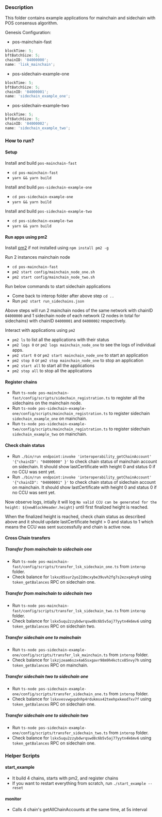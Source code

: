 ### Description

This folder contains example applications for mainchain and sidechain with POS consensus algorithm.

Genesis Configuration:

- pos-mainchain-fast

```js
blockTime: 5;
bftBatchSize: 5;
chainID: '04000000';
name: 'lisk_mainchain';
```

- pos-sidechain-example-one

```js
blockTime: 5;
bftBatchSize: 5;
chainID: '04000001';
name: 'sidechain_example_one';
```

- pos-sidechain-example-two

```js
blockTime: 5;
bftBatchSize: 5;
chainID: '04000002';
name: 'sidechain_example_two';
```

### How to run?

#### Setup

Install and build `pos-mainchain-fast`

- `cd pos-mainchain-fast`
- `yarn && yarn build`

Install and build `pos-sidechain-example-one`

- `cd pos-sidechain-example-one`
- `yarn && yarn build`

Install and build `pos-sidechain-example-two`

- `cd pos-sidechain-example-two`
- `yarn && yarn build`

#### Run apps using pm2

Install [pm2](https://pm2.keymetrics.io/) if not installed using `npm install pm2 -g`

Run 2 instances mainchain node

- `cd pos-mainchain-fast`
- `pm2 start config/mainchain_node_one.sh`
- `pm2 start config/mainchain_node_two.sh`

Run below commands to start sidechain applications

- Come back to interop folder after above step `cd ..`
- Run `pm2 start run_sidechains.json`

Above steps will run 2 mainchain nodes of the same network with chainID `04000000` and 1 sidechain node of each network (2 nodes in total for sidechains) with chainID `04000001` and `04000002` respectively.

Interact with applications using `pm2`

- `pm2 ls` to list all the applications with their status
- `pm2 logs 0` or `pm2 logs mainchain_node_one` to see the logs of individual apps.
- `pm2 start 0` or `pm2 start mainchain_node_one` to start an application
- `pm2 stop 0` or `pm2 stop mainchain_node_one` to stop an application
- `pm2 start all` to start all the applications
- `pm2 stop all` to stop all the applications

#### Register chains

- Run `ts-node pos-mainchain-fast/config/scripts/sidechain_registration.ts` to register all the sidechains on the mainchain node.
- Run `ts-node pos-sidechain-example-one/config/scripts/mainchain_registration.ts` to register sidechain `sidechain_example_one` on mainchain.
- Run `ts-node pos-sidechain-example-two/config/scripts/mainchain_registration.ts` to register sidechain `sidechain_example_two` on mainchain.

#### Check chain status

- Run `./bin/run endpoint:invoke 'interoperability_getChainAccount' '{"chainID": "04000000" }'` to check chain status of mainchain account on sidechain. It should show lastCertificate with height 0 and status 0 if no CCU was sent yet.
- Run `./bin/run endpoint:invoke 'interoperability_getChainAccount' '{"chainID": "04000001" }'` to check chain status of sidechain account on mainchain. It should show lastCertificate with height 0 and status 0 if no CCU was sent yet.

Now observe logs, intially it will log `No valid CCU can be generated for the height: ${newBlockHeader.height}` until first finalized height is reached.

When the finalized height is reached, check chain status as described above and it should update lastCertificate height > 0 and status to 1 which means the CCU was sent successfully and chain is active now.

#### Cross Chain transfers

##### Transfer from mainchain to sidechain one

- Run `ts-node pos-mainchain-fast/config/scripts/transfer_lsk_sidechain_one.ts` from `interop` folder.
- Check balance for `lskxz85sur2yo22dmcxybe39uvh2fg7s2ezxq4ny9` using `token_getBalances` RPC on sidechain one.

##### Transfer from mainchain to sidechain two

- Run `ts-node pos-mainchain-fast/config/scripts/transfer_lsk_sidechain_two.ts` from `interop` folder.
- Check balance for `lskx5uqu2zzybdwrqswd8c6b5v5aj77yytn4k6mv6` using `token_getBalances` RPC on sidechain two.

##### Transfer sidechain one to mainchain

- Run `ts-node pos-sidechain-example-one/config/scripts/transfer_lsk_mainchain.ts` from `interop` folder.
- Check balance for `lskzjzeam6szx4a65sxgavr98m9h4kctcx85nvy7h` using `token_getBalances` RPC on mainchain.

##### Transfer sidechain two to sidechain one

- Run `ts-node pos-sidechain-example-one/config/scripts/transfer_sidechain_one.ts` from `interop` folder.
- Check balance for `lskxvesvwgxpdnhp4rdukmsx42teehpxkeod7xv7f` using `token_getBalances` RPC on sidechain one.

##### Transfer sidechain one to sidechain two

- Run `ts-node pos-sidechain-example-one/config/scripts/transfer_sidechain_two.ts` from `interop` folder.
- Check balance for `lskx5uqu2zzybdwrqswd8c6b5v5aj77yytn4k6mv6` using `token_getBalances` RPC on sidechain one.

### Helper Scripts

#### start_example

- It build 4 chains, starts with pm2, and register chains
- If you want to restart everything from scratch, run `./start_example --reset`

#### monitor

- Calls 4 chain's getAllChainAccounts at the same time, at 5s interval
